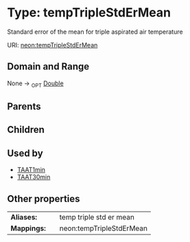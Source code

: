 
# Type: tempTripleStdErMean


Standard error of the mean for triple aspirated air temperature

URI: [neon:tempTripleStdErMean](https://data.neonscience.org/tempTripleStdErMean)


## Domain and Range

None ->  <sub>OPT</sub> [Double](types/Double.md)

## Parents


## Children


## Used by

 * [TAAT1min](TAAT1min.md)
 * [TAAT30min](TAAT30min.md)

## Other properties

|  |  |  |
| --- | --- | --- |
| **Aliases:** | | temp triple std er mean |
| **Mappings:** | | neon:tempTripleStdErMean |

